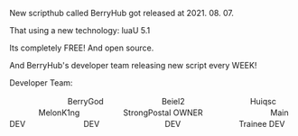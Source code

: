 
New scripthub called BerryHub got released at 2021. 08. 07.

That using a new technology: luaU 5.1

Its completely FREE! And open source.

And BerryHub's developer team releasing new script every WEEK!

Developer Team:

ㅤㅤㅤㅤㅤㅤㅤㅤBerryGodㅤㅤㅤㅤㅤㅤㅤㅤBeiel2ㅤㅤㅤㅤㅤㅤㅤㅤㅤHuiqscㅤㅤㅤㅤㅤㅤMelonK1ngㅤㅤㅤㅤㅤㅤStrongPostal
							 OWNERㅤㅤㅤㅤㅤㅤㅤㅤㅤ Main DEVㅤㅤㅤㅤㅤㅤㅤㅤDEVㅤㅤㅤㅤㅤㅤㅤㅤㅤDEVㅤㅤㅤㅤㅤㅤㅤㅤTrainee DEV
